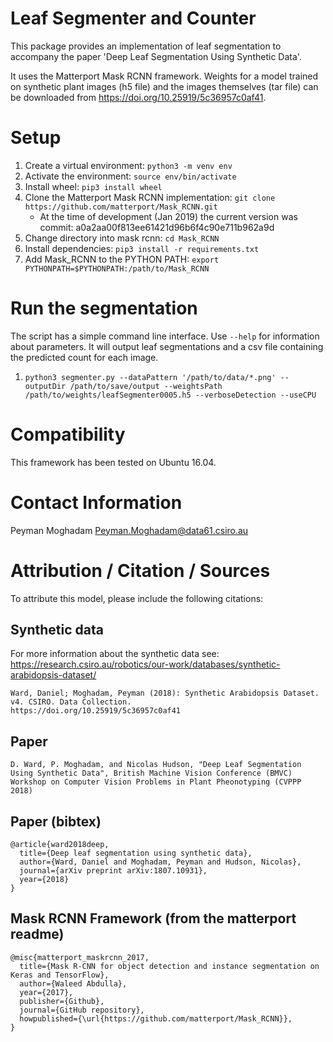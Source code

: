 # Leaf Segmenter and Counter

This package provides an implementation of leaf segmentation to accompany the paper 'Deep Leaf Segmentation Using Synthetic Data'.

It uses the Matterport Mask RCNN framework. Weights for a model trained on synthetic plant images (h5 file) and the images themselves (tar file) can be downloaded from https://doi.org/10.25919/5c36957c0af41.

# Setup
1. Create a virtual environment: ```python3 -m venv env```
2. Activate the environment: ```source env/bin/activate```
3. Install wheel: ```pip3 install wheel```
7. Clone the Matterport Mask RCNN implementation: ```git clone https://github.com/matterport/Mask_RCNN.git```
    - At the time of development (Jan 2019) the current version was commit: a0a2aa00f813ee61421d96b6f4c90e711b962a9d
8. Change directory into mask rcnn: ```cd Mask_RCNN```
10. Install dependencies: ```pip3 install -r requirements.txt```
11. Add Mask_RCNN to the PYTHON PATH: ```export PYTHONPATH=$PYTHONPATH:/path/to/Mask_RCNN```

# Run the segmentation
The script has a simple command line interface. Use ```--help``` for information about parameters. It will output leaf segmentations and a csv file containing the predicted count for each image.
1. ```python3 segmenter.py --dataPattern '/path/to/data/*.png' --outputDir /path/to/save/output --weightsPath /path/to/weights/leafSegmenter0005.h5 --verboseDetection --useCPU```

# Compatibility
This framework has been tested on Ubuntu 16.04.

# Contact Information
Peyman Moghadam
Peyman.Moghadam@data61.csiro.au

# Attribution / Citation / Sources
To attribute this model, please include the following citations:
## Synthetic data
For more information about the synthetic data see: https://research.csiro.au/robotics/our-work/databases/synthetic-arabidopsis-dataset/
```
Ward, Daniel; Moghadam, Peyman (2018): Synthetic Arabidopsis Dataset. v4. CSIRO. Data Collection. 
https://doi.org/10.25919/5c36957c0af41
```

## Paper
```
D. Ward, P. Moghadam, and Nicolas Hudson, "Deep Leaf Segmentation Using Synthetic Data", British Machine Vision Conference (BMVC) Workshop on Computer Vision Problems in Plant Pheonotyping (CVPPP 2018)
```
## Paper (bibtex)
```
@article{ward2018deep,
  title={Deep leaf segmentation using synthetic data},
  author={Ward, Daniel and Moghadam, Peyman and Hudson, Nicolas},
  journal={arXiv preprint arXiv:1807.10931},
  year={2018}
}
```

## Mask RCNN Framework (from the matterport readme)
```
@misc{matterport_maskrcnn_2017,
  title={Mask R-CNN for object detection and instance segmentation on Keras and TensorFlow},
  author={Waleed Abdulla},
  year={2017},
  publisher={Github},
  journal={GitHub repository},
  howpublished={\url{https://github.com/matterport/Mask_RCNN}},
}
```